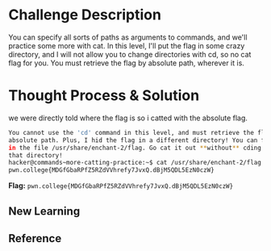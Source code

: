 # Challenge Description
You can specify all sorts of paths as arguments to commands, and we'll practice some more with cat. In this level, I'll put the flag in some crazy directory, and I will not allow you to change directories with cd, so no cat flag for you. You must retrieve the flag by absolute path, wherever it is.
# Thought Process & Solution
we were directly told where the flag is so i catted with the absolute flag.
```bash
You cannot use the 'cd' command in this level, and must retrieve the flag by 
absolute path. Plus, I hid the flag in a different directory! You can find it 
in the file /usr/share/enchant-2/flag. Go cat it out **without** cding into 
that directory!
hacker@commands~more-catting-practice:~$ cat /usr/share/enchant-2/flag
pwn.college{MDGfGbaRPfZ5RZdVVhrefy7JvxQ.dBjM5QDL5EzN0czW}
```
**Flag:** `pwn.college{MDGfGbaRPfZ5RZdVVhrefy7JvxQ.dBjM5QDL5EzN0czW}`
## New Learning
## Reference
